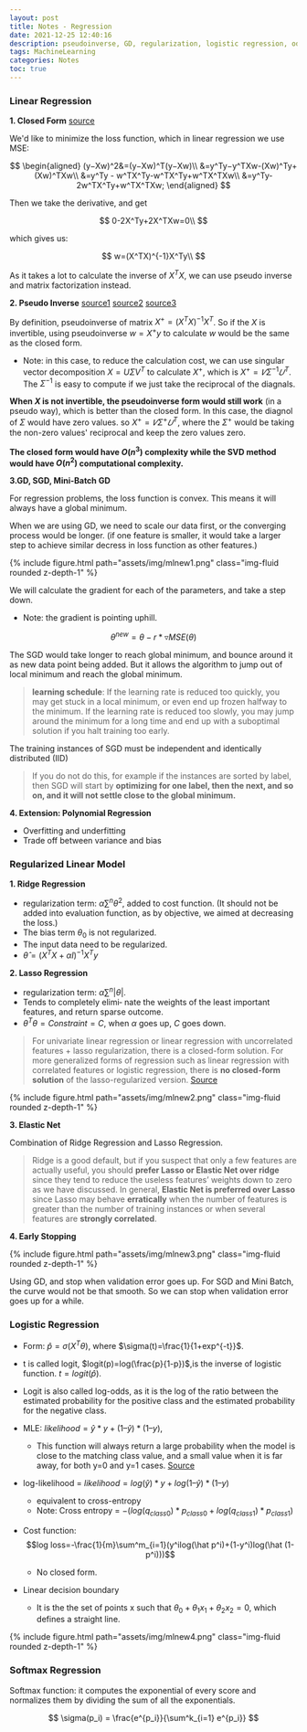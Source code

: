 ```yaml
---
layout: post
title: Notes - Regression
date: 2021-12-25 12:40:16
description: pseudoinverse, GD, regularization, logistic regression, odds
tags: MachineLearning
categories: Notes
toc: true
---
```


### Linear Regression

**1. Closed Form**
[source](https://brunomaga.github.io/Supervised-Learning)

We'd like to minimize the loss function, which in linear regression we use MSE:

$$
\begin{aligned}
(y−Xw)^2&=(y−Xw)^T(y−Xw)\\
&=y^Ty−y^TXw-(Xw)^Ty+(Xw)^TXw\\
&=y^Ty - w^TX^Ty-w^TX^Ty+w^TX^TXw\\
&=y^Ty-2w^TX^Ty+w^TX^TXw;
\end{aligned}
$$

Then we take the derivative, and get

$$
0-2X^Ty+2X^TXw=0\\
$$

which gives us:

$$
w=(X^TX)^{-1}X^Ty\\
$$

As it takes a lot to calculate the inverse of $X^TX$, we can use pseudo inverse and matrix factorization instead.

**2. Pseudo Inverse**
[source1](<https://en.wikipedia.org/wiki/Proofs_involving_the_Moore%E2%80%93Penrose_inverse#A+_=_(A*_A)+A*>)
[source2](https://spartanideas.msu.edu/2015/10/21/regression-via-pseudoinverse/)
[source3](https://mathformachines.com/posts/least-squares-with-the-mp-inverse/)

By definition, pseudoinverse of matrix $X^+=(X^TX)^{-1}X^T$. So if the $X$ is invertible, using pseudoinverse $w=X^+y$ to calculate $w$ would be the same as the closed form.

- Note: in this case, to reduce the calculation cost, we can use singular vector decomposition $X = UΣV^T$ to calculate $X^+$, which is $X^+ = 𝑉Σ^{−1}𝑈^T$. The $Σ^{−1}$ is easy to compute if we just take the reciprocal of the diagnals.

**When $X$ is not invertible, the pseudoinverse form would still work** (in a pseudo way), which is better than the closed form. In this case, the diagnol of $Σ$ would have zero values. so $X^+ = 𝑉Σ^{+}𝑈^T$, where the $Σ^{+}$ would be taking the non-zero values' reciprocal and keep the zero values zero.

**The closed form would have $O(n^3)$ complexity while the SVD method would have $O(n^2)$ computational complexity.**

**3.GD, SGD, Mini-Batch GD**

For regression problems, the loss function is convex. This means it will always have a global minimum.

When we are using GD, we need to scale our data first, or the converging process would be longer. (if one feature is smaller, it would take a larger step to achieve similar decress in loss function as other features.)

{% include figure.html path="assets/img/mlnew1.png" class="img-fluid rounded z-depth-1" %}

We will calculate the gradient for each of the parameters, and take a step down.

- Note: the gradient is pointing uphill.

$$
\theta^{new}=\theta - r * \triangledown MSE(\theta)
$$

The SGD would take longer to reach global minimum, and bounce around it as new data point being added. But it allows the algorithm to jump out of local minimum and reach the global minimum.

<blockquote>

**learning schedule**: If the learning rate is reduced too quickly, you may get stuck in a local minimum, or even end up frozen halfway to the minimum. If the learning rate is reduced too slowly, you may jump around the minimum for a long time and end up with a suboptimal solution if you halt training too early.

</blockquote>

The training instances of SGD must be independent and identically distributed (IID)

<blockquote>

If you do not do this, for example if the instances are sorted by label, then SGD will start by **optimizing for one label, then the next, and so on, and it will not settle close to the global minimum.**

</blockquote>

**4. Extension: Polynomial Regression**

- Overfitting and underfitting
- Trade off between variance and bias

### Regularized Linear Model

**1. Ridge Regression**

- regularization term: $\alpha\sum^n\theta^2$, added to cost function. (It should not be added into evaluation function, as by objective, we aimed at decreasing the loss.)
- The bias term $θ_0$ is not regularized.
- The input data need to be regularized.
- $\hat θ=(X^TX+\alpha I)^{−1} X^T y$

**2. Lasso Regression**

- regularization term: $\alpha\sum^n|\theta|$.
- Tends to completely elimi‐ nate the weights of the least important features, and return sparse outcome.
- $\theta^T\theta = Constraint = C$, when $\alpha$ goes up, $C$ goes down.

<blockquote>

For univariate linear regression or linear regression with uncorrelated features + lasso regularization, there is a closed-form solution. For more generalized forms of regression such as linear regression with correlated features or logistic regression, there is **no closed-form solution** of the lasso-regularized version. [Source](https://www.quora.com/Is-there-a-closed-form-solution-to-LASSO-regression)

</blockquote>

{% include figure.html path="assets/img/mlnew2.png" class="img-fluid rounded z-depth-1" %}

**3. Elastic Net**

Combination of Ridge Regression and Lasso Regression.

<blockquote>

Ridge is a good default, but if you suspect that only a few features are actually useful, you should **prefer Lasso or Elastic Net over ridge** since they tend to reduce the useless features’ weights down to zero as we have discussed. In general, **Elastic Net is preferred over Lasso** since Lasso may behave **erratically** when the number of features is greater than the number of training instances or when several features are **strongly correlated**.

</blockquote>

**4. Early Stopping**

{% include figure.html path="assets/img/mlnew3.png" class="img-fluid rounded z-depth-1" %}

Using GD, and stop when validation error goes up. For SGD and Mini Batch, the curve would not be that smooth. So we can stop when validation error goes up for a while.

### Logistic Regression

- Form: $\hat p = \sigma(X^T\theta)$, where $\sigma(t)=\frac{1}{1+exp^{-t}}$.

- t is called logit, $logit(p)=log(\frac{p}{1-p})$,is the inverse of logistic function. $t = logit(\hat p)$.

- Logit is also called log-odds, as it is the log of the ratio between the estimated probability for the positive class and the estimated probability for the negative class.

- MLE: $likelihood = \hat y * y + (1 – \hat y) * (1 – y)$,

  - This function will always return a large probability when the model is close to the matching class value, and a small value when it is far away, for both y=0 and y=1 cases. [Source](https://machinelearningmastery.com/logistic-regression-with-maximum-likelihood-estimation/)

- log-likelihood = $likelihood = log(\hat y) * y + log(1 – \hat y) * (1 – y)$

  - equivalent to cross-entropy
  - Note: Cross entropy = $-(log(q_{class0}) * p_{class0} + log(q_{class1}) * p_{class1})$

- Cost function: $$log loss=-\frac{1}{m}\sum^m_{i=1}(y^ilog(\hat p^i)+(1-y^i)log(\hat (1-p^i)))$$

  - No closed form.

- Linear decision boundary
  - It is the the set of points x such that $\theta_0 + \theta_1x_1 + \theta_2x_2 = 0$, which defines a straight line.

{% include figure.html path="assets/img/mlnew4.png" class="img-fluid rounded z-depth-1" %}

### Softmax Regression

Softmax function: it computes the exponential of every score and normalizes them by dividing the sum of all the exponentials.

$$
\sigma(p_i) = \frac{e^{p_i}}{\sum^k_{i=1} e^{p_i}}
$$
